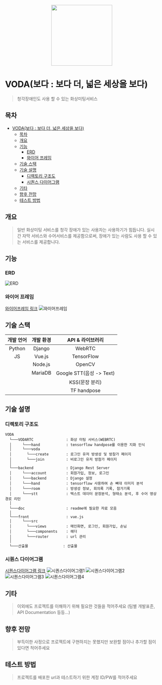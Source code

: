 <p align="center">
  <img src="doc/logo/logo.png"  width="200" height="200">
</p>

# VODA(보다 : 보다 더, 넓은 세상을 보다)

> 청각장애인도 사용 할 수 있는 화상미팅서비스

## 목차

- [VODA(보다 : 보다 더, 넓은 세상을 보다)](#voda보다--보다-더-넓은-세상을-보다)
  - [목차](#목차)
  - [개요](#개요)
  - [기능](#기능)
    - [ERD](#erd)
    - [와이어 프레임](#와이어-프레임)
  - [기술 스택](#기술-스택)
  - [기술 설명](#기술-설명)
    - [디렉토리 구조도](#디렉토리-구조도)
    - [시퀀스 다이어그램](#시퀀스-다이어그램)
  - [기타](#기타)
  - [향후 전망](#향후-전망)
  - [테스트 방법](#테스트-방법)

## 개요

> 일반 화상미팅 서비스를 청각 장애가 있는 사용자는 사용하기가 힘듭니다. 실시간 자막 서비스와 수어서비스를 제공함으로써, 장애가 있는 사람도 사용 할 수 있는 서비스를 제공합니다.

## 기능

### ERD

![ERD](산출물/ERD.png)

### 와이어 프레임

[와이어프레임 링크](산출물/와이어프레임.pdf)
![와이어프레임](산출물/와이어프레임1.png)

## 기술 스택

| 개발 언어 | 개발 환경 |     API & 라이브러리     |
| :-------: | :-------: | :----------------------: |
|  Python   |  Django   |          WebRTC          |
|    JS     |  Vue.js   |        TensorFlow        |
|           |  Node.js  |          OpenCV          |
|           |  MariaDB  | Google STT(음성 -> Text) |
|           |           |      KSS(문장 분리)      |
|           |           |       TF handpose        |

## 기술 설명

### 디렉토리 구조도

```
VODA
  └───VODARTC               : 화상 미팅 서비스(WEBRTC)
  │     └───hand            : tensorflow handpose를 이용한 지화 인식
  │     └───voda
  │       └───create        : 로그인 유저 방생성 및 방참가 페이지
  │       └───join          : 비로그인 유저 방참가 페이지
  │
  └───backend               : Django Rest Server
  │     └───account         : 회원가입, 정보, 로그인
  │     └───backend         : Django 설정
  │     └───hand            : tensorflow 사용하여 손 뼈대 이미지 분석
  │     └───room            : 방생성 정보, 회의록 기록, 참가기록
  │     └───stt             : 텍스트 데이터 문장분석, 형태소 분석, 후 수어 영상 경로 리턴
  │
  └───doc                   : readme에 필요한 자료 모음
  │
  └───front                 : vue.js
  │     └───src
  │       └───views         : 메인화면, 로그인, 회원가입, 손님
  │       └───components    : 헤더
  │       └───router        : url 관리
  │
  └───산출물                : 산출물

```

### 시퀀스 다이어그램

[시퀀스다이어그램 링크](산출물/시퀀스다이어그램.md)
![시퀀스다이어그램1](doc/시퀀스다이어그램/1.png)
![시퀀스다이어그램2](doc/시퀀스다이어그램/2.png)
![시퀀스다이어그램3](doc/시퀀스다이어그램/3.png)
![시퀀스다이어그램4](doc/시퀀스다이어그램/4.png)

## 기타

> 이외에도 프로젝트를 이해하기 위해 필요한 것들을 적어주세요 (팀별 개발표준, API Documentation 등등...)

## 향후 전망

> 부득이한 사정으로 프로젝트에 구현하지는 못했지만 보완할 점이나 추가할 점이 있다면 적어주세요

## 테스트 방법

> 프로젝트를 배포한 url과 테스트하기 위한 계정 ID/PW를 적어주세요

```

```
